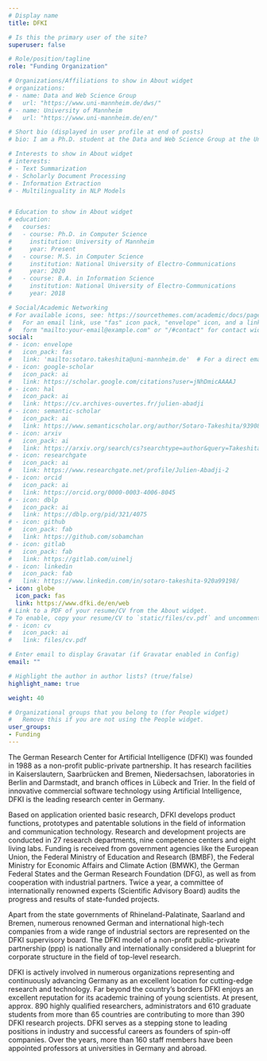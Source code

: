```yaml
---
# Display name
title: DFKI

# Is this the primary user of the site?
superuser: false

# Role/position/tagline
role: "Funding Organization"

# Organizations/Affiliations to show in About widget
# organizations: 
# - name: Data and Web Science Group
#   url: "https://www.uni-mannheim.de/dws/"
# - name: University of Mannheim
#   url: "https://www.uni-mannheim.de/en/"

# Short bio (displayed in user profile at end of posts)
# bio: I am a Ph.D. student at the Data and Web Science Group at the University of Mannheim

# Interests to show in About widget
# interests:
# - Text Summarization
# - Scholarly Document Processing
# - Information Extraction
# - Multilinguality in NLP Models


# Education to show in About widget
# education:
#   courses:
#   - course: Ph.D. in Computer Science
#     institution: University of Mannheim
#     year: Present
#   - course: M.S. in Computer Science
#     institution: National University of Electro-Communications
#     year: 2020
#   - course: B.A. in Information Science
#     institution: National University of Electro-Communications
#     year: 2018

# Social/Academic Networking
# For available icons, see: https://sourcethemes.com/academic/docs/page-builder/#icons
#   For an email link, use "fas" icon pack, "envelope" icon, and a link in the
#   form "mailto:your-email@example.com" or "/#contact" for contact widget.
social:
# - icon: envelope
#   icon_pack: fas
#   link: 'mailto:sotaro.takeshita@uni-mannheim.de'  # For a direct email link, use "mailto:test@example.org".
# - icon: google-scholar
#   icon_pack: ai
#   link: https://scholar.google.com/citations?user=jNhDmicAAAAJ
# - icon: hal
#   icon_pack: ai
#   link: https://cv.archives-ouvertes.fr/julien-abadji
# - icon: semantic-scholar
#   icon_pack: ai
#   link: https://www.semanticscholar.org/author/Sotaro-Takeshita/9390836
# - icon: arxiv
#   icon_pack: ai
#   link: https://arxiv.org/search/cs?searchtype=author&query=Takeshita%2C+S
# - icon: researchgate
#   icon_pack: ai
#   link: https://www.researchgate.net/profile/Julien-Abadji-2
# - icon: orcid
#   icon_pack: ai
#   link: https://orcid.org/0000-0003-4006-8045
# - icon: dblp
#   icon_pack: ai
#   link: https://dblp.org/pid/321/4075
# - icon: github
#   icon_pack: fab
#   link: https://github.com/sobamchan
# - icon: gitlab
#   icon_pack: fab
#   link: https://gitlab.com/uinelj
# - icon: linkedin
#   icon_pack: fab
#   link: https://www.linkedin.com/in/sotaro-takeshita-920a99198/
- icon: globe
  icon_pack: fas
  link: https://www.dfki.de/en/web
# Link to a PDF of your resume/CV from the About widget.
# To enable, copy your resume/CV to `static/files/cv.pdf` and uncomment the lines below.
# - icon: cv
#   icon_pack: ai
#   link: files/cv.pdf

# Enter email to display Gravatar (if Gravatar enabled in Config)
email: ""

# Highlight the author in author lists? (true/false)
highlight_name: true

weight: 40

# Organizational groups that you belong to (for People widget)
#   Remove this if you are not using the People widget.
user_groups:
- Funding
---
```


The German Research Center for Artificial Intelligence (DFKI) was founded in 1988 as a non-profit public-private partnership. It has research facilities in Kaiserslautern, Saarbrücken and Bremen, Niedersachsen, laboratories in Berlin and Darmstadt, and branch offices in Lübeck and Trier. In the field of innovative commercial software technology using Artificial Intelligence, DFKI is the leading research center in Germany.

Based on application oriented basic research, DFKI develops product functions, prototypes and patentable solutions in the field of information and communication technology. Research and development projects are conducted in 27 research departments, nine competence centers and eight living labs. Funding is received from government agencies like the European Union, the Federal Ministry of Education and Research (BMBF), the Federal Ministry for Economic Affairs and Climate Action (BMWK), the German Federal States and the German Research Foundation (DFG), as well as from cooperation with industrial partners. Twice a year, a committee of internationally renowned experts (Scientific Advisory Board) audits the progress and results of state-funded projects. 

Apart from the state governments of Rhineland-Palatinate, Saarland and Bremen, numerous renowned German and international high-tech companies from a wide range of industrial sectors are represented on the DFKI supervisory board. The DFKI model of a non-profit public-private partnership (ppp) is nationally and internationally considered a blueprint for corporate structure in the field of top-level research.

DFKI is actively involved in numerous organizations representing and continuously advancing Germany as an excellent location for cutting-edge research and technology. Far beyond the country’s borders DFKI enjoys an excellent reputation for its academic training of young scientists. At present, approx. 890 highly qualified researchers, administrators and 610 graduate students from more than 65 countries are contributing to more than 390 DFKI research projects. DFKI serves as a stepping stone to leading positions in industry and successful careers as founders of spin-off companies. Over the years, more than 160 staff members have been appointed professors at universities in Germany and abroad.
